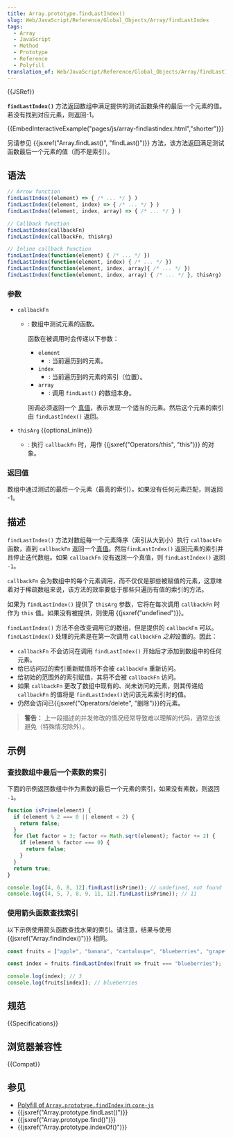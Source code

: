 ```yaml
---
title: Array.prototype.findLastIndex()
slug: Web/JavaScript/Reference/Global_Objects/Array/findLastIndex
tags:
  - Array
  - JavaScript
  - Method
  - Prototype
  - Reference
  - Polyfill
translation_of: Web/JavaScript/Reference/Global_Objects/Array/findLastIndex
---
```

{{JSRef}}

**`findLastIndex()`** 方法返回数组中满足提供的测试函数条件的最后一个元素的值。若没有找到对应元素，则返回-1。

{{EmbedInteractiveExample("pages/js/array-findlastindex.html","shorter")}}

另请参见 {{jsxref("Array.findLast()", "findLast()")}} 方法，该方法返回满足测试函数最后一个元素的值（而不是索引）。

## 语法

```js
// Arrow function
findLastIndex((element) => { /* ... */ } )
findLastIndex((element, index) => { /* ... */ } )
findLastIndex((element, index, array) => { /* ... */ } )

// Callback function
findLastIndex(callbackFn)
findLastIndex(callbackFn, thisArg)

// Inline callback function
findLastIndex(function(element) { /* ... */ })
findLastIndex(function(element, index) { /* ... */ })
findLastIndex(function(element, index, array){ /* ... */ })
findLastIndex(function(element, index, array) { /* ... */ }, thisArg)
```

### 参数

- `callbackFn`

  - : 数组中测试元素的函数。

    函数在被调用时会传递以下参数：

    - `element`
      - : 当前遍历到的元素。
    - `index`
      - : 当前遍历到的元素的索引（位置）。
    - `array`
      - : 调用 `findLast()` 的数组本身。

     回调必须返回一个 [真值](/zh-CN/docs/Glossary/Truthy)，表示发现一个适当的元素。然后这个元素的索引由 `findLastIndex()` 返回。

- `thisArg` {{optional_inline}}
  - : 执行 `callbackFn` 时，用作 {{jsxref("Operators/this", "this")}} 的对象。

### 返回值

数组中通过测试的最后一个元素（最高的索引）。如果没有任何元素匹配，则返回 -1。

## 描述

`findLastIndex()` 方法对数组每一个元素降序（索引从大到小）执行 `callbackFn` 函数，直到 `callbackFn` 返回一个[真值](/zh-CN/docs/Glossary/Truthy)。然后`findLastIndex()` 返回元素的索引并且停止迭代数组。如果 `callbackFn` 没有返回一个真值，则 `findLastIndex()` 返回 `-1`。

`callbackFn` 会为数组中的每个元素调用，而不仅仅是那些被赋值的元素，这意味着对于稀疏数组来说，该方法的效率要低于那些只遍历有值的索引的方法。

如果为 `findLastIndex()` 提供了 `thisArg` 参数，它将在每次调用 `callbackFn` 时作为 `this` 值。如果没有被提供，则使用 {{jsxref("undefined")}}。

`findLastIndex()` 方法不会改变调用它的数组，但是提供的 `callbackFn` 可以。`findLastIndex()` 处理的元素是在第一次调用 `callbackFn` *之前*设置的。因此：

- `callbackFn` 不会访问在调用 `findLastIndex()` 开始后才添加到数组中的任何元素。
- 给已访问过的索引重新赋值将不会被 `callbackFn` 重新访问。
- 给初始的范围外的索引赋值，其将不会被 `callbackFn` 访问。
- 如果 `callbackFn` 更改了数组中现有的、尚未访问的元素，则其传递给 `callbackFn` 的值将是 `findLastIndex()`访问该元素索引时的值。
- 仍然会访问已{{jsxref("Operators/delete", "删除")}}的元素。

>**警告：** 上一段描述的并发修改的情况经常导致难以理解的代码，通常应该避免（特殊情况除外）。

## 示例

### 查找数组中最后一个素数的索引

下面的示例返回数组中作为素数的最后一个元素的索引，如果没有素数，则返回 `-1`。

```js
function isPrime(element) {
  if (element % 2 === 0 || element < 2) {
    return false;
  }
  for (let factor = 3; factor <= Math.sqrt(element); factor += 2) {
    if (element % factor === 0) {
      return false;
    }
  }
  return true;
}

console.log([4, 6, 8, 12].findLast(isPrime)); // undefined, not found
console.log([4, 5, 7, 8, 9, 11, 12].findLast(isPrime)); // 11
```

### 使用箭头函数查找索引

以下示例使用箭头函数查找水果的索引。请注意，结果与使用 {{jsxref("Array.findIndex()")}} 相同。

```js
const fruits = ["apple", "banana", "cantaloupe", "blueberries", "grapefruit"];

const index = fruits.findLastIndex(fruit => fruit === "blueberries");

console.log(index); // 3
console.log(fruits[index]); // blueberries
```

## 规范

{{Specifications}}

## 浏览器兼容性

{{Compat}}

## 参见

- [Polyfill of `Array.prototype.findIndex` in `core-js`](https://github.com/zloirock/core-js#ecmascript-array)
- {{jsxref("Array.prototype.findLast()")}}
- {{jsxref("Array.prototype.find()")}}
- {{jsxref("Array.prototype.indexOf()")}}
